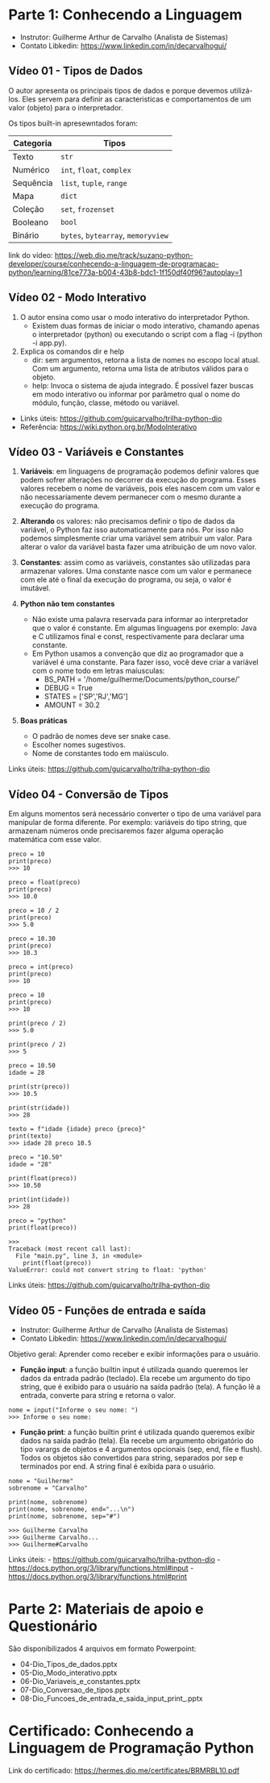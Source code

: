 # Parte 1: Conhecendo a Linguagem

- Instrutor: Guilherme Arthur de Carvalho (Analista de Sistemas)
- Contato Libkedin: https://www.linkedin.com/in/decarvalhogui/

## Vídeo 01 - Tipos de Dados

O autor apresenta os principais tipos de dados e porque devemos utilizá-los. Eles servem para definir as caracteristicas e comportamentos de um valor (objeto) para o interpretador. 

Os tipos built-in apresewntados foram:

| Categoria  | Tipos                                |
|------------|---------------------------------------|
| Texto      | `str`                                 |
| Numérico   | `int`, `float`, `complex`             |
| Sequência  | `list`, `tuple`, `range`              |
| Mapa       | `dict`                                |
| Coleção    | `set`, `frozenset`                    |
| Booleano   | `bool`                                |
| Binário    | `bytes`, `bytearray`, `memoryview`    |



link do vídeo: https://web.dio.me/track/suzano-python-developer/course/conhecendo-a-linguagem-de-programacao-python/learning/81ce773a-b004-43b8-bdc1-1f150df40f96?autoplay=1

## Vídeo 02 - Modo Interativo

1. O autor ensina como usar o modo interativo do interpretador Python.
    - Existem duas formas de iniciar o modo interativo, chamando apenas o interpretador (python) ou executando o script com a flag -i (python -i app.py).
2. Explica os comandos dir e help
    - dir: sem argumentos, retorna a lista de nomes no escopo local atual. Com um argumento, retorna uma lista de atributos válidos para o objeto. 
    - help: Invoca o sistema de ajuda integrado. É possível fazer buscas em modo interativo ou informar por parâmetro qual o nome do módulo, função, classe, método ou variável.

- Links úteis: https://github.com/guicarvalho/trilha-python-dio
- Referência: https://wiki.python.org.br/ModoInterativo

## Vídeo 03 - Variáveis e Constantes

1. __Variáveis__: em linguagens de programação podemos definir valores que podem sofrer alterações no decorrer da execução do programa. Esses valores recebem o nome de variáveis, pois eles nascem com um valor e não necessariamente devem permanecer com o mesmo durante a execução do programa.

2. __Alterando__ os valores: não precisamos definir o tipo de dados da variável, o Python faz isso automaticamente para nós. Por isso não podemos simplesmente criar uma variável sem atribuir um valor. Para alterar o valor da variável basta fazer uma atribuição de um novo valor.

3. __Constantes__: assim como as variáveis, constantes são utilizadas para armazenar valores. Uma constante nasce com um valor e permanece com ele até o final da execução do programa, ou seja, o valor é imutável.

4. __Python não tem constantes__
    - Não existe uma palavra reservada para informar ao interpretador que o valor é constante. Em algumas linguagens por exemplo: Java e C utilizamos final e const, respectivamente para declarar uma constante.
    - Em Python usamos a convenção que diz ao programador  que a variável é uma constante. Para fazer isso, você deve criar a variável com o nome todo em letras maíusculas: 
        - BS_PATH = '/home/guilherme/Documents/python_course/'
        - DEBUG = True
        - STATES = ['SP','RJ','MG']
        - AMOUNT = 30.2

5. __Boas práticas__
    - O padrão de nomes deve ser snake case.
    - Escolher nomes sugestivos.
    - Nome de constantes todo em maiúsculo.

Links úteis: https://github.com/guicarvalho/trilha-python-dio

## Vídeo 04 - Conversão de Tipos

Em alguns momentos será necessário converter o tipo de uma variável para manipular de forma diferente. Por exemplo: variáveis do tipo string, que armazenam números onde precisaremos fazer alguma operação matemática com esse valor.

```
preco = 10
print(preco)
>>> 10

preco = float(preco)
print(preco)
>>> 10.0

preco = 10 / 2
print(preco)
>>> 5.0

preco = 10.30
print(preco)
>>> 10.3

preco = int(preco)
print(preco)
>>> 10

preco = 10
print(preco)
>>> 10

print(preco / 2)
>>> 5.0

print(preco / 2)
>>> 5

preco = 10.50
idade = 28

print(str(preco))
>>> 10.5

print(str(idade))
>>> 28

texto = f"idade {idade} preco {preco}"
print(texto)
>>> idade 28 preco 10.5

preco = "10.50"
idade = "28"

print(float(preco))
>>> 10.50

print(int(idade))
>>> 28

preco = "python"
print(float(preco))

>>>
Traceback (most recent call last):
  File "main.py", line 3, in <module>
	print(float(preco))
ValueError: could not convert string to float: 'python'
```

Links úteis: https://github.com/guicarvalho/trilha-python-dio

## Vídeo 05 - Funções de entrada e saída

- Instrutor: Guilherme Arthur de Carvalho (Analista de Sistemas)
- Contato Libkedin: https://www.linkedin.com/in/decarvalhogui/

Objetivo geral: Aprender como receber e exibir informações para o usuário.

- __Função input__: a função builtin input é utilizada quando queremos ler dados da entrada padrão (teclado). Ela recebe um argumento do tipo string, que é exibido para o usuário na saída padrão (tela). A função lê a entrada, converte para string e retorna o valor.

```
nome = input("Informe o seu nome: ")
>>> Informe o seu nome: 
```

- __Função print__: a função builtin print é utilizada quando queremos exibir dados na saída padrão (tela). Ela recebe um argumento obrigatório do tipo varargs de objetos e 4 argumentos opcionais (sep, end, file e flush). Todos os objetos são convertidos para string, separados por sep e terminados por end. A string final é exibida para o usuário.

```
nome = "Guilherme"
sobrenome = "Carvalho"

print(nome, sobrenome)
print(nome, sobrenome, end="...\n")
print(nome, sobrenome, sep="#")

>>> Guilherme Carvalho
>>> Guilherme Carvalho...
>>> Guilherme#Carvalho
```

Links úteis:
    - https://github.com/guicarvalho/trilha-python-dio
    - https://docs.python.org/3/library/functions.html#input
    - https://docs.python.org/3/library/functions.html#print

# Parte 2: Materiais de apoio e Questionário

São disponibilizados 4 arquivos em formato Powerpoint:

- 04-Dio_Tipos_de_dados.pptx
- 05-Dio_Modo_interativo.pptx
- 06-Dio_Variaveis_e_constantes.pptx
- 07-Dio_Conversao_de_tipos.pptx
- 08-Dio_Funcoes_de_entrada_e_saida_input_print_.pptx

# Certificado: Conhecendo a Linguagem de Programação Python

Link do certificado: https://hermes.dio.me/certificates/BRMRBL10.pdf

